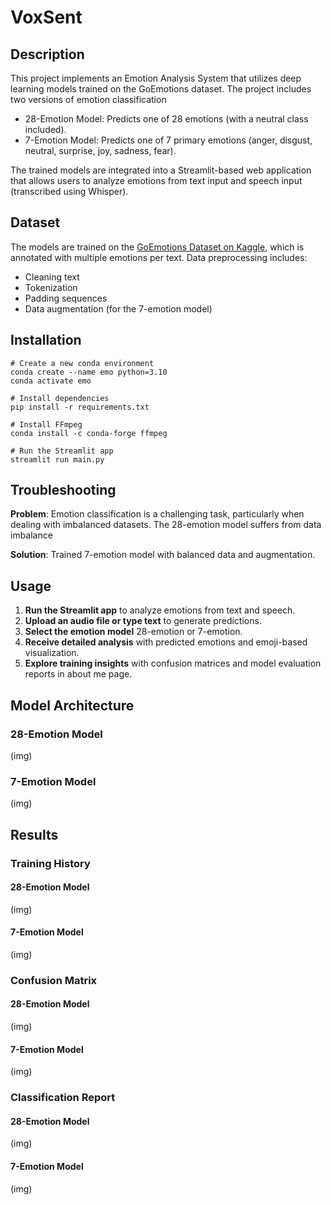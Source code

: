 # VoxSent
## Description

This project implements an Emotion Analysis System that utilizes deep learning models trained on the GoEmotions dataset. The project includes two versions of emotion classification
- 28-Emotion Model: Predicts one of 28 emotions (with a neutral class included).
- 7-Emotion Model: Predicts one of 7 primary emotions (anger, disgust, neutral, surprise, joy, sadness, fear).

The trained models are integrated into a Streamlit-based web application that allows users to analyze emotions from text input and speech input (transcribed using Whisper).

## Dataset
The models are trained on the [GoEmotions Dataset on Kaggle](https://www.kaggle.com/datasets/shivamb/go-emotions-google-emotions-dataset), which is annotated with multiple emotions per text. Data preprocessing includes:
* Cleaning text
* Tokenization
* Padding sequences
* Data augmentation (for the 7-emotion model)

## Installation
```
# Create a new conda environment
conda create --name emo python=3.10
conda activate emo

# Install dependencies
pip install -r requirements.txt

# Install FFmpeg
conda install -c conda-forge ffmpeg

# Run the Streamlit app
streamlit run main.py
```

## Troubleshooting

**Problem**: Emotion classification is a challenging task, particularly when dealing with imbalanced datasets. The 28-emotion model suffers from data imbalance

**Solution**: Trained 7-emotion model with balanced data and augmentation.

## Usage
1. **Run the Streamlit app** to analyze emotions from text and speech.
2. **Upload an audio file or type text** to generate predictions.
3. **Select the emotion model** 28-emotion or 7-emotion.
4. **Receive detailed analysis** with predicted emotions and emoji-based visualization.
5. **Explore training insights** with confusion matrices and model evaluation reports in about me page.

## Model Architecture
### 28-Emotion Model
(img)
### 7-Emotion Model
(img)

## Results
### Training History
#### 28-Emotion Model
(img)
#### 7-Emotion Model
(img)

### Confusion Matrix
#### 28-Emotion Model
(img)
#### 7-Emotion Model
(img)

### Classification Report
#### 28-Emotion Model
(img)
#### 7-Emotion Model
(img)
